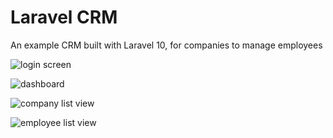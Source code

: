 # Laravel CRM
An example CRM built with Laravel 10, for companies to manage employees

![login screen](https://github.com/sarahLHeanan/laravel-crm/assets/19517992/b4cd2ff6-fc5a-4d83-989c-f3be08e3dfe9)

![dashboard](https://github.com/sarahLHeanan/laravel-crm/assets/19517992/1c141872-2f3a-41a7-b700-bd9450f594af)

![company list view](https://github.com/sarahLHeanan/laravel-crm/assets/19517992/bed901e2-e099-4fe3-b72e-acbdf58134f6)

![employee list view](https://github.com/sarahLHeanan/laravel-crm/assets/19517992/e45f13b3-4dbe-4412-9cef-561a5fdfa37f)




